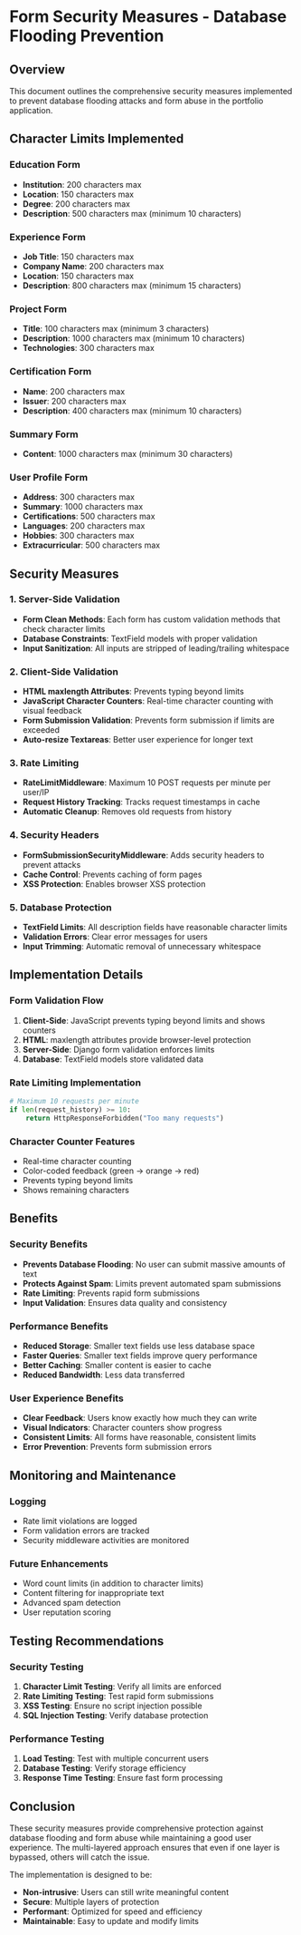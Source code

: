 # Form Security Measures - Database Flooding Prevention

## Overview
This document outlines the comprehensive security measures implemented to prevent database flooding attacks and form abuse in the portfolio application.

## Character Limits Implemented

### Education Form
- **Institution**: 200 characters max
- **Location**: 150 characters max  
- **Degree**: 200 characters max
- **Description**: 500 characters max (minimum 10 characters)

### Experience Form
- **Job Title**: 150 characters max
- **Company Name**: 200 characters max
- **Location**: 150 characters max
- **Description**: 800 characters max (minimum 15 characters)

### Project Form
- **Title**: 100 characters max (minimum 3 characters)
- **Description**: 1000 characters max (minimum 10 characters)
- **Technologies**: 300 characters max

### Certification Form
- **Name**: 200 characters max
- **Issuer**: 200 characters max
- **Description**: 400 characters max (minimum 10 characters)

### Summary Form
- **Content**: 1000 characters max (minimum 30 characters)

### User Profile Form
- **Address**: 300 characters max
- **Summary**: 1000 characters max
- **Certifications**: 500 characters max
- **Languages**: 200 characters max
- **Hobbies**: 300 characters max
- **Extracurricular**: 500 characters max

## Security Measures

### 1. Server-Side Validation
- **Form Clean Methods**: Each form has custom validation methods that check character limits
- **Database Constraints**: TextField models with proper validation
- **Input Sanitization**: All inputs are stripped of leading/trailing whitespace

### 2. Client-Side Validation
- **HTML maxlength Attributes**: Prevents typing beyond limits
- **JavaScript Character Counters**: Real-time character counting with visual feedback
- **Form Submission Validation**: Prevents form submission if limits are exceeded
- **Auto-resize Textareas**: Better user experience for longer text

### 3. Rate Limiting
- **RateLimitMiddleware**: Maximum 10 POST requests per minute per user/IP
- **Request History Tracking**: Tracks request timestamps in cache
- **Automatic Cleanup**: Removes old requests from history

### 4. Security Headers
- **FormSubmissionSecurityMiddleware**: Adds security headers to prevent attacks
- **Cache Control**: Prevents caching of form pages
- **XSS Protection**: Enables browser XSS protection

### 5. Database Protection
- **TextField Limits**: All description fields have reasonable character limits
- **Validation Errors**: Clear error messages for users
- **Input Trimming**: Automatic removal of unnecessary whitespace

## Implementation Details

### Form Validation Flow
1. **Client-Side**: JavaScript prevents typing beyond limits and shows counters
2. **HTML**: maxlength attributes provide browser-level protection
3. **Server-Side**: Django form validation enforces limits
4. **Database**: TextField models store validated data

### Rate Limiting Implementation
```python
# Maximum 10 requests per minute
if len(request_history) >= 10:
    return HttpResponseForbidden("Too many requests")
```

### Character Counter Features
- Real-time character counting
- Color-coded feedback (green → orange → red)
- Prevents typing beyond limits
- Shows remaining characters

## Benefits

### Security Benefits
- **Prevents Database Flooding**: No user can submit massive amounts of text
- **Protects Against Spam**: Limits prevent automated spam submissions
- **Rate Limiting**: Prevents rapid form submissions
- **Input Validation**: Ensures data quality and consistency

### Performance Benefits
- **Reduced Storage**: Smaller text fields use less database space
- **Faster Queries**: Smaller text fields improve query performance
- **Better Caching**: Smaller content is easier to cache
- **Reduced Bandwidth**: Less data transferred

### User Experience Benefits
- **Clear Feedback**: Users know exactly how much they can write
- **Visual Indicators**: Character counters show progress
- **Consistent Limits**: All forms have reasonable, consistent limits
- **Error Prevention**: Prevents form submission errors

## Monitoring and Maintenance

### Logging
- Rate limit violations are logged
- Form validation errors are tracked
- Security middleware activities are monitored

### Future Enhancements
- Word count limits (in addition to character limits)
- Content filtering for inappropriate text
- Advanced spam detection
- User reputation scoring

## Testing Recommendations

### Security Testing
1. **Character Limit Testing**: Verify all limits are enforced
2. **Rate Limiting Testing**: Test rapid form submissions
3. **XSS Testing**: Ensure no script injection possible
4. **SQL Injection Testing**: Verify database protection

### Performance Testing
1. **Load Testing**: Test with multiple concurrent users
2. **Database Testing**: Verify storage efficiency
3. **Response Time Testing**: Ensure fast form processing

## Conclusion

These security measures provide comprehensive protection against database flooding and form abuse while maintaining a good user experience. The multi-layered approach ensures that even if one layer is bypassed, others will catch the issue.

The implementation is designed to be:
- **Non-intrusive**: Users can still write meaningful content
- **Secure**: Multiple layers of protection
- **Performant**: Optimized for speed and efficiency
- **Maintainable**: Easy to update and modify limits
